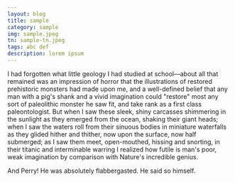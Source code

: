 ```yaml
---
layout: blog
title: sample
category: sample
img: sample.jpeg
tn: sample-tn.jpeg
tags: abc def
description: lorem ipsum
---
```

<p>I had forgotten what little geology I had studied at school&mdash;about all that remained was an impression of horror that the illustrations of restored prehistoric monsters had made upon me, and a well-defined belief that any man with a pig's shank and a vivid imagination could "restore" most any sort of paleolithic monster he saw fit, and take rank as a first class paleontologist.  But when I saw these sleek, shiny carcasses shimmering in the sunlight as they emerged from the ocean, shaking their giant heads; when I saw the waters roll from their sinuous bodies in miniature waterfalls as they glided hither and thither, now upon the surface, now half submerged; as I saw them meet, open-mouthed, hissing and snorting, in their titanic and interminable warring I realized how futile is man's poor, weak imagination by comparison with Nature's incredible genius.</p>

<p>And Perry!  He was absolutely flabbergasted.  He said so himself.</p>